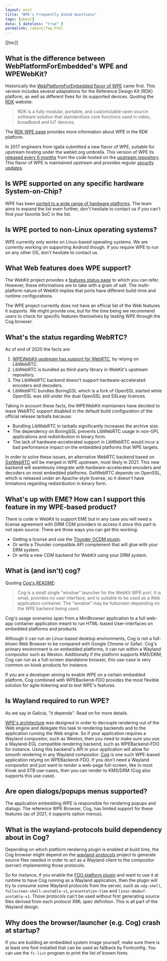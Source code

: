```yaml
---
layout: post
title: "WPE's Frequently Asked Questions"
tags: [about]
data: { dateless: "true" }
permalink: /about/faq.html
---
```


[[toc]]

## What is the difference between WebPlatformForEmbedded's WPE and WPEWebKit?

Historically the [WebPlatformForEmbedded flavor of
WPE](https://github.com/WebPlatformForEmbedded/WPEWebKit) came first. This
version includes several adaptations for the Reference Design Kit (RDK)
platform, as well as different fixes for its supported devices. Quoting the
[RDK](https://rdkcentral.com/) website:

> RDK is a fully modular, portable, and customizable open source software
> solution that standardizes core functions used in video, broadband and IoT
> devices.

The [RDK WPE page](https://wiki.rdkcentral.com/display/RDK/WPE) provides more
information about WPE in the RDK platform.

In 2017 engineers from Igalia submitted a new flavor of WPE, suitable for upstream
hosting under the webkit.org umbrella. This version of WPE its [released every 6
months](/release/schedule) from the code hosted on the [upstream repository](https://webkit.org).
This flavor of WPE is maintained upstream and provides regular [security updates](/security).

## Is WPE supported on any specific hardware System-on-Chip?

WPE has been [ported to a wide range of hardware
platforms](https://wpewebkit.org/about/supported-hardware.html). The team aims
to expand the list even further, don't hesitate to contact us if you can't find
your favorite SoC in the list.

## Is WPE ported to non-Linux operating systems?

WPE currently only works on Linux-based operating systems. We are currently
working on supporting Android though. If you require WPE to run on any other OS,
don't hesitate to contact us.

## What Web features does WPE support?

The WebKit project provides a [features status page](https://webkit.org/status/)
to which you can refer. However, these informations are to take with a grain of
salt. The multi-platform nature of WebKit implies that ports have different
build-time and runtime configurations.

The WPE project currently does not have an official list of the Web features it
supports. We might provide one, but for the time being we recommend users to
check for specific features themselves by testing WPE through the Cog browser.

## What's the status regarding WebRTC? 

As of end of 2020 the facts are:

1. [WPEWebKit upstream has support for WebRTC](https://blogs.gnome.org/tsaunier/2018/07/31/webkitgtk-and-wpe-gains-webrtc-support-back/), by relying on LibWebRTC.
2. LibWebRTC is bundled as third-party library in WebKit's upstream repository.
3. The LibWebRTC backend doesn't support hardware-accelerated encoders and decoders.
4. LibWebRTC bundles BoringSSL which is a fork of OpenSSL started while OpenSSL
   was still under the dual OpenSSL and SSLeay licences.

Taking in account these facts, the WPEWebKit maintainers have decided to leave
WebRTC support disabled in the default build configuration of the official
release tarballs because:

- Bundling LibWebRTC in tarballs significantly increases the archive size.
- The dependency on BoringSSL prevents LibWebRTC usage in non-GPL applications
  and redistribution in binary form.
- The lack of hardware-accelerated support in LibWebRTC would incur a bad
  performance impact on the embedded platforms that WPE targets.
  
In order to solve these issues, an alternative WebRTC backend based on
[GstWebRTC](http://blog.nirbheek.in/2018/02/gstreamer-webrtc.html) will be
merged in WPE upstream, most likely in 2021. This new backend will seamlessly
integrate with hardware-accelerated encoders and decoders on most embedded
platforms. GstWebRTC depends on OpenSSL, which is released under an Apache-style
license, so it doesn't have limitations regarding redistribution in binary form.

## What's up with EME? How can I support this feature in my WPE-based product?

There is code in WebKit to support EME but in any case you will need a license
agreement with DRM CDM providers to access it since this part is not open source. There are three ways you can
get this working:

- Getting a license and use the [Thunder OCDM plugin](https://github.com/rdkcentral/Thunder).
- Or write a Thunder compatible API complement that will glue with your DRM system.
- Or write a new CDM backend for WebKit using your DRM system.

## What is (and isn't) cog?

Quoting [Cog's README](https://github.com/igalia/cog):

> Cog is a small single “window” launcher for the WebKit WPE port. It is small,
> provides no user interface, and is suitable to be used as a Web application
> container. The “window” may be fullscreen depending on the WPE backend being
> used.

Cog's usage scenarios span from a MiniBrowser application to a full web-app
container application meant to run HTML-based User-interfaces on embedded
platforms and products.

Although it can run on Linux-based desktop environments, Cog is not a full-blown
Web Browser to be compared with Google Chrome or Safari. Cog's primary
environment is on embedded platforms, it can run within a Wayland compositor
such as Weston. Additionally if the platform supports KMS/DRM, Cog can run as a
full-screen standalone browser, this use-case is very common on kiosk products
for instance.

If you are a developer aiming to enable WPE on a certain embedded platform, Cog
combined with WPEBackend-FDO provides the most flexible solution for agile
tinkering and to test WPE's features.

## Is Wayland required to run WPE?

As we say in Galicia, "it depends". Read on for more details.

[WPE's architecture](/about/architecture.html) was designed in order to decouple
rendering out of the Web engine and delegate this task to rendering backends and
to the application running the Web engine. So if your application requires a
Wayland compositor, such as Weston, then you need to make sure you use a
Wayland-EGL compatible rendering backend, such as WPEBackend-FDO for instance.
Using this backend's API in your application will allow for smooth rendering in
any Wayland compositor. [Cog](https://github.com/igalia/Cog) is one such
WPE-based application relying on WPEBackend-FDO. If you don't need a Wayland
compositor and just want to render a web-page full-screen, like in most Kiosk
and STB use-cases, then you can render to KMS/DRM (Cog also supports this
use-case).

## Are open dialogs/popups menus supported?

The application embedding WPE is responsible for rendering popups and dialogs.
The reference WPE Browser, Cog, has limited support for these features (as of 2021,
it supports option menus).

## What is the wayland-protocols build dependency about in Cog?

Depending on which platform rendering plugin is enabled at build time, the Cog
browser might depend on the [wayland-protocols](https://github.com/wayland-project/wayland-protocols) project to generate source files needed in order to act as a Wayland client to the compositor (server) implementing those protocols.

So for instance, if you enable the [FDO platform
plugin](https://github.com/Igalia/cog/blob/master/CMakeLists.txt#L57) and want
to use it at runtime to have Cog running as a Wayland application, then the
plugin will try to consume some Wayland protocols from the server, such as
`xdg-shell`, `fullscreen-shell-unstable-v1`, `presentation-time` and
`linux-dmabuf-unstable-v1`. Those protocols can't be used without first
generating source files derived from each protocol XML spec definition. This is
all part of the Wayland design.

## Why does the browser/launcher (e.g. Cog) crash at startup?

If you are building an embedded system image yourself, make sure there is at
least one font installed that can be used as fallback by Fontconfig. You can
use the `fc-list` program to print the list of known fonts.
